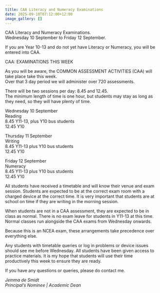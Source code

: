 ```yaml
---
title: CAA Literacy and Numeracy Examinations
date: 2025-09-10T07:12:00+12:00
image_gallery: []
---
```

CAA Literacy and Numeracy Examinations.\
Wednesday 10 September to Friday 12 September. 

If you are Year 10-13 and do not yet have Literacy or Numeracy, you will be entered into CAA.  

CAA: EXAMINATIONS THIS WEEK

As you will be aware, the COMMON ASSESSMENT ACTIVITIES (CAA) will take place take this week.\
Over that 3 day period we will administer over 720 assessments.  

There will be two sessions per day: 8.45 and 12.45.\
The minimum length of time is one hour, but students may stay as long as they need, so they will have plenty of time.

Wednesday 10 September\
Reading\
8.45 Y11-13, plus Y10 bus students\
12.45 Y10

Thursday 11 September\
Writing\
8.45 Y11-13 plus Y10 bus students\
12.45 Y10

Friday 12 September\
Numeracy\
8.45 Y11-13 plus Y10 bus students\
12.45 Y10

All students have received a timetable and will know their venue and exam session. Students are expected to be at the correct exam room with a charged device at the correct time.  It is very important that students are at school on time if they are writing in the morning session.  

When students are not in a CAA assessment, they are expected to be in class as normal. There is no exam leave for students in Y11-13 at this time. Normal classes run alongside the CAA exams from Wednesday onwards.

Because this is an NCEA exam, these arrangements take precedence over everything else.

Any students with timetable queries or log in problems or device issues should see me before Wednesday.  All students have been given access to practice materials. It is my hope that students will use their time productively this week to ensure they are ready.

If you have any questions or queries, please do contact me.

*Jemma de Smidt\
Principal’s Nominee | Academic Dean*
